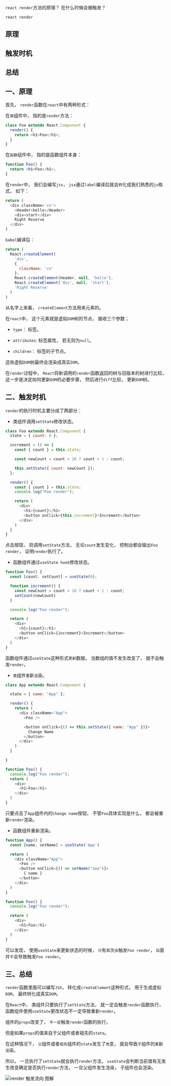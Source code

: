 `react render`方法的原理？
在什么时候会被触发？

`react render`

## 原理
## 触发时机
## 总结

## 一、原理

首先，
`render`函数在`react`中有两种形式：

在`类`组件中，
指的是`render`方法：

```js
class Foo extends React.Component {
  render() {
    return <h1>Foo</h1>;
  }
}
```
在`函数`组件中，
指的是函数组件本身：

```js
function Foo() {
  return <h1>Foo</h1>;
}
```
在`render`中，
我们会编写`jsx`，
`jsx`通过`label`编译后就会`转`化成我们熟悉的`js`格式，
如下：

```js
return (
  <div className='cn'>
    <Header>hello</Header>
    <div>start</div>
    Right Reserve
  </div>
)
```
`babel`编译后：

```js
return (
  React.createElement(
    'div',
    {
      className: 'cn'
    },
    React.createElement(Header, null, 'hello'),
    React.createElement('div', null, 'start'),
    'Right Reserve'
  )
)
```
从名字上来看，
`createElement`方法用来元素的。

在`react`中，
这个元素就是虚拟`DOM`树的节点，
接收三个参数；

- `type`：
标签。

- `attributes`:
标签属性，
若无则为`null`。

- `children`：
标签的子节点。

这些虚拟`DOM`树最终会渲染成真实`DOM`。

在`render`过程中，
`React`将新调用的`render`函数返回的树与旧版本的树进行比较，
这一步是决定如何更新`DOM`的必要步骤，
然后进行`diff`比较，
更新`DOM`树。

## 二、触发时机

`render`的执行时机主要分成了两部分：

- 类组件调用`setState`修改状态。

```js
class Foo extends React.Component {
  state = { count: 0 };

  increment = () => {
    const { count } = this.state;

    const newCount = count < 10 ? count + 1 : count;

    this.setState({ count: newCount });
  };

  render() {
    const { count } = this.state;
    console.log("Foo render");

    return (
      <div>
        <h1>{count}</h1>
        <button onClick={this.increment}>Increment</button>
      </div>
    )
  }
}
```
点击按钮，
则调用`setState`方法，
无论`count`发生变化，
控制台都会输出`Foo render`，
证明`render`执行了。

- 函数组件通过`useState hook`修改状态。
```js
function Foo() {
  const [count, setCount] = useState(0);

  function increment() {
    const newCount = count < 10 ? count + 1 : count;
    setCount(newCount)
  }

  console.log("Foo render");

  return (
    <div>
      <h1>{count}</h1>
      <button onClick={increment}>Increment</button>
    </div>
  )
}
```

函数组件通过`useState`这种形式`更新`数据，
当数组的值不发生改变了，
就不会触发`render`。

- `类`组件`重`新`渲`染。

```js
class App extends React.Component {

  state = { name: "App" };

  render() {
    return (
      <div className="App">
        <Foo />

        <button onClick={() => this.setState({ name: "App" })}>
          Change Name
        </button>
      </div>
    )
  }

}

function Foo() {
  console.log("Foo render");
  return (
    <div>
      <h1>Foo</h1>
    </div>
  )
}
```
只要点击了`App`组件内的`Change name`按钮，
不管`Foo`具体实现是什么，
都会被重新`render`渲染。

- 函数组件重新渲染。

```js
function App() {
  const [name, setName] = useState('App')

  return (
    <div className="App">
      <Foo />
      <button onClick={() => setName("aaa")}>
        { name }
      </button>
    </div>
  )
}

function Foo() {
  console.log("Foo render");

  return (
    <div>
      <h1>Foo</h1>
    </div>
  )
}
```
可以发现，
使用`useState`来更新状态的时候，
`只`有`首`次`会`触发`Foo render`，
`后`面并`不`会导致触发`Foo render`。

## 三、总结

`render`函数里面可以编写`JSX`，
转化成`createElement`这种形式，
用于生成虚拟`DOM`，
最终转化成真实`DOM`。

在`React`中，
类组件只要执行了`setState`方法，
就一定会触发`render`函数执行，
函数组件使用`useState`更改状态不一定导致重新`render`。

组件的`props`改变了，
`不一定`触发`render`函数的执行，

但是如果`props`的值来自于父组件或者祖先的`state`。

在这种情况下，
`父`组件或者`祖先`组件的`state`发生了`改`变，
就会导致`子`组件的`重`新`渲`染。

所以，
一旦执行了`setState`就会执行`render`方法，
`useState`会判断当前值有无发生改变确定是否执行`render`方法，
一旦父组件发生渲染，
子组件也会渲染。

![render 触发流向 图解](../../images/react/interview/react%20render方法的原理和在什么时候会被触发/1.png)